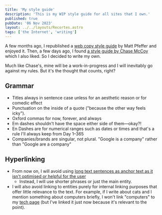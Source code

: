 ```yaml
---
title: 'My style guide'
description: 'This is my WIP style guide for all sites that I own.'
published: true
pubDate: '06 Nov 2023'
layout: ../../layouts/Recortes.astro
tags: ['the Internet', 'writing']
---
```


A few months ago, I republished a [web copy style guide](/recortes/web-copy-style/) by Matt Pfeffer and enjoyed it. Then, a few days ago, I found [a style guide by Chase McCoy](https://chasem.co/notes/style-guide/) which I also liked. So I decided to write my own.

Much like Chase's, mine will be a work-in-progress and I will inevitably go against my rules. But it's the thought that counts, right?

## Grammar

* Titles always in sentence case unless for an aesthetic reason or for comedic effect
* Punctuation on the inside of a quote ("because the other way feels icky").
* Oxford commas for now, forever, and always
* Em dashes shouldn't have the space either side of them—okay?!
* En Dashes are for numerical ranges such as dates or times and that's a rule I'll always keep from Day 1–365
* Companies/brands are singular, not plural. "Google is a company" rather than "Google are a company"

## Hyperlinking

* From now on, I will avoid using [long text sentences as anchor text as it isn't optimised or helpful for the user](#)
	* Instead, I will use shorter phrases or just the main entity.
* I will also avoid linking to entities purely for internal linking purposes that offer little relevance to the text. For example, if I write about cats and I mention something about computers briefly, I won't link "computers" to my [tech page](/jardim/tech/) (but I've linked it just now because it's relevant to the point).
